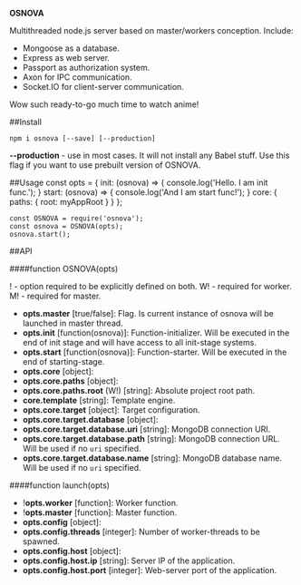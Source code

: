 **OSNOVA**

Multithreaded node.js server based on master/workers conception.
Include:
- Mongoose as a database.
- Express as web server.
- Passport as authorization system.
- Axon for IPC communication.
- Socket.IO for client-server communication.

Wow such ready-to-go much time to watch anime!

##Install

    npm i osnova [--save] [--production]

  **--production** - use in most cases. It will not install any Babel stuff. Use this flag if you want to use prebuilt version of OSNOVA.

##Usage
    const opts = {
        init: (osnova) => { console.log('Hello. I am init func.'); }
        start: (osnova) => { console.log('And I am start func!'); }
        core: {
            paths: {
                root: myAppRoot
            }
        }
    };
    
    const OSNOVA = require('osnova');
    const osnova = OSNOVA(opts);
    osnova.start();

##API 

####function OSNOVA(opts)

! - option required to be explicitly defined on both.
W! - required for worker.
M! - required for master.

- **opts.master** [true/false]: 
Flag. Is current instance of osnova will be launched in master thread.
- **opts.init** [function(osnova)]: 
Function-initializer. Will be executed in the end of init stage and will have access to all init-stage systems.
- **opts.start** [function(osnova)]:
Function-starter. Will be executed in the end of starting-stage.
- **opts.core** [object]:
- **opts.core.paths** [object]:
- **opts.core.paths.root** (W!) [string]: Absolute project root path.
- **core.template** [string]: Template engine.
- **opts.core.target** [object]: Target configuration.
- **opts.core.target.database** [object]:
- **opts.core.target.database.uri** [string]: MongoDB connection URI. 
- **opts.core.target.database.path** [string]: MongoDB connection URL. Will be used if no `uri` specified.
- **opts.core.target.database.name** [string]: MongoDB database name. Will be used if no `uri` specified.

####function launch(opts)

- !**opts.worker** [function]: Worker function.
- !**opts.master** [function]: Master function.
- **opts.config** [object]:
- **opts.config.threads** [integer]: Number of worker-threads to be spawned.
- **opts.config.host** [object]:
- **opts.config.host.ip** [string]: Server IP of the application.
- **opts.config.host.port** [integer]: Web-server port of the application.